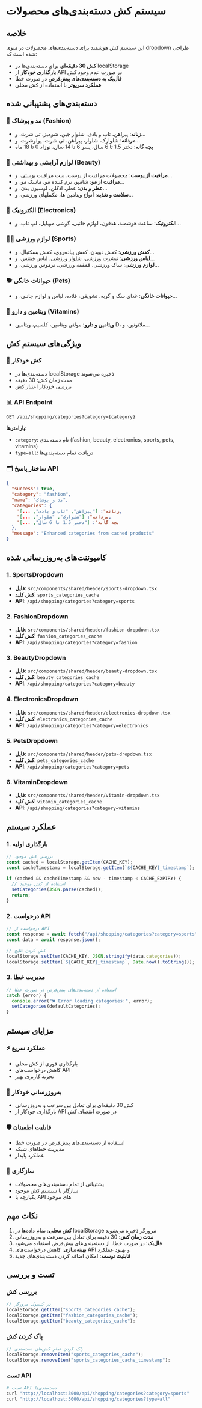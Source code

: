 # سیستم کش دسته‌بندی‌های محصولات

## خلاصه

این سیستم کش هوشمند برای دسته‌بندی‌های محصولات در منوی dropdown طراحی شده است که:

- **کش 30 دقیقه‌ای** برای دسته‌بندی‌ها در localStorage
- **بارگذاری خودکار** از API در صورت عدم وجود کش
- **فال‌بک به دسته‌بندی‌های پیش‌فرض** در صورت خطا
- **عملکرد سریع‌تر** با استفاده از کش محلی

## دسته‌بندی‌های پشتیبانی شده

### 🎽 مد و پوشاک (Fashion)

- **زنانه**: پیراهن، تاپ و بادی، شلوار جین، شومیز، تی شرت، و...
- **مردانه**: شلوارک، شلوار، پیراهن، تی شرت، پولوشرت، و...
- **بچه گانه**: دختر 1.5 تا 6 سال، پسر 6 تا 14 سال، نوزاد 0 تا 18 ماه

### 💄 لوازم آرایشی و بهداشتی (Beauty)

- **مراقبت از پوست**: محصولات مراقبت از پوست، ست مراقبت پوستی، و...
- **مراقبت از مو**: شامپو، نرم کننده مو، ماسک مو، و...
- **عطر و بدن**: عطر، ادکلن، لوسیون بدن، و...
- **سلامت و تغذیه**: انواع ویتامین ها، مکملهای ورزشی، و...

### 📱 الکترونیک (Electronics)

- **الکترونیک**: ساعت هوشمند، هدفون، لوازم جانبی، گوشی موبایل، لپ تاپ، و...

### 🏃‍♂️ لوازم ورزشی (Sports)

- **کفش ورزشی**: کفش دویدن، کفش پیاده‌روی، کفش بسکتبال، و...
- **لباس ورزشی**: تیشرت ورزشی، شلوار ورزشی، لباس فیتنس، و...
- **لوازم ورزشی**: ساک ورزشی، قمقمه ورزشی، ترموس ورزشی، و...

### 🐕 حیوانات خانگی (Pets)

- **حیوانات خانگی**: غذای سگ و گربه، تشویقی، قلاده، لباس و لوازم جانبی، و...

### 💊 ویتامین و دارو (Vitamins)

- **ویتامین و دارو**: مولتی ویتامین، کلسیم، ویتامین D، ملاتونین، و...

## ویژگی‌های سیستم کش

### 🔄 کش خودکار

- دسته‌بندی‌ها در localStorage ذخیره می‌شوند
- مدت زمان کش: 30 دقیقه
- بررسی خودکار اعتبار کش

### 📊 API Endpoint

```
GET /api/shopping/categories?category={category}
```

**پارامترها:**

- `category`: نام دسته‌بندی (fashion, beauty, electronics, sports, pets, vitamins)
- `type=all`: دریافت تمام دسته‌بندی‌ها

### 🗂️ ساختار پاسخ API

```json
{
  "success": true,
  "category": "fashion",
  "name": "مد و پوشاک",
  "categories": {
    "زنانه": ["پیراهن", "تاپ و بادی", ...],
    "مردانه": ["شلوارک", "شلوار", ...],
    "بچه گانه": ["دختر 1.5 تا 6 سال", ...]
  },
  "message": "Enhanced categories from cached products"
}
```

## کامپوننت‌های به‌روزرسانی شده

### 1. SportsDropdown

- **فایل**: `src/components/shared/header/sports-dropdown.tsx`
- **کش کلید**: `sports_categories_cache`
- **API**: `/api/shopping/categories?category=sports`

### 2. FashionDropdown

- **فایل**: `src/components/shared/header/fashion-dropdown.tsx`
- **کش کلید**: `fashion_categories_cache`
- **API**: `/api/shopping/categories?category=fashion`

### 3. BeautyDropdown

- **فایل**: `src/components/shared/header/beauty-dropdown.tsx`
- **کش کلید**: `beauty_categories_cache`
- **API**: `/api/shopping/categories?category=beauty`

### 4. ElectronicsDropdown

- **فایل**: `src/components/shared/header/electronics-dropdown.tsx`
- **کش کلید**: `electronics_categories_cache`
- **API**: `/api/shopping/categories?category=electronics`

### 5. PetsDropdown

- **فایل**: `src/components/shared/header/pets-dropdown.tsx`
- **کش کلید**: `pets_categories_cache`
- **API**: `/api/shopping/categories?category=pets`

### 6. VitaminDropdown

- **فایل**: `src/components/shared/header/vitamin-dropdown.tsx`
- **کش کلید**: `vitamin_categories_cache`
- **API**: `/api/shopping/categories?category=vitamins`

## عملکرد سیستم

### 1. بارگذاری اولیه

```typescript
// بررسی کش موجود
const cached = localStorage.getItem(CACHE_KEY);
const cacheTimestamp = localStorage.getItem(`${CACHE_KEY}_timestamp`);

if (cached && cacheTimestamp && now - timestamp < CACHE_EXPIRY) {
  // استفاده از کش موجود
  setCategories(JSON.parse(cached));
  return;
}
```

### 2. درخواست API

```typescript
// درخواست از API
const response = await fetch("/api/shopping/categories?category=sports");
const data = await response.json();

// کش کردن نتایج
localStorage.setItem(CACHE_KEY, JSON.stringify(data.categories));
localStorage.setItem(`${CACHE_KEY}_timestamp`, Date.now().toString());
```

### 3. مدیریت خطا

```typescript
// استفاده از دسته‌بندی‌های پیش‌فرض در صورت خطا
catch (error) {
  console.error("❌ Error loading categories:", error);
  setCategories(defaultCategories);
}
```

## مزایای سیستم

### ⚡ عملکرد سریع

- بارگذاری فوری از کش محلی
- کاهش درخواست‌های API
- تجربه کاربری بهتر

### 🔄 به‌روزرسانی خودکار

- کش 30 دقیقه‌ای برای تعادل بین سرعت و به‌روزرسانی
- بارگذاری خودکار از API در صورت انقضای کش

### 🛡️ قابلیت اطمینان

- استفاده از دسته‌بندی‌های پیش‌فرض در صورت خطا
- مدیریت خطاهای شبکه
- عملکرد پایدار

### 📱 سازگاری

- پشتیبانی از تمام دسته‌بندی‌های محصولات
- سازگار با سیستم کش موجود
- یکپارچه با API های موجود

## نکات مهم

1. **کش محلی**: تمام داده‌ها در localStorage مرورگر ذخیره می‌شوند
2. **مدت زمان کش**: 30 دقیقه برای تعادل بین سرعت و به‌روزرسانی
3. **فال‌بک**: در صورت خطا، از دسته‌بندی‌های پیش‌فرض استفاده می‌شود
4. **بهینه‌سازی**: کاهش درخواست‌های API و بهبود عملکرد
5. **قابلیت توسعه**: امکان اضافه کردن دسته‌بندی‌های جدید

## تست و بررسی

### بررسی کش

```javascript
// در کنسول مرورگر
localStorage.getItem("sports_categories_cache");
localStorage.getItem("fashion_categories_cache");
localStorage.getItem("beauty_categories_cache");
```

### پاک کردن کش

```javascript
// پاک کردن تمام کش‌های دسته‌بندی
localStorage.removeItem("sports_categories_cache");
localStorage.removeItem("sports_categories_cache_timestamp");
```

### تست API

```bash
# تست API دسته‌بندی‌ها
curl "http://localhost:3000/api/shopping/categories?category=sports"
curl "http://localhost:3000/api/shopping/categories?type=all"
```

